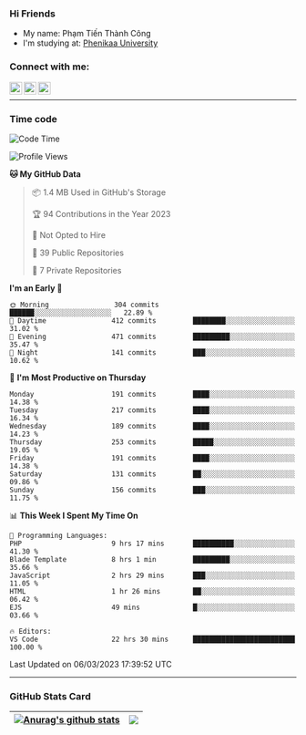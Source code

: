 ### Hi Friends

- My name: Phạm Tiến Thành Công
- I'm studying at: [Phenikaa University]


### Connect with me:
[<img align="left" alt="PhamTienThanhCong | Facebook" width="22px" src="https://upload.wikimedia.org/wikipedia/commons/thumb/1/16/Facebook-icon-1.png/640px-Facebook-icon-1.png" />][facebook]
[<img align="left" alt="PhamTienThanhCong | Zalo" width="22px" src="https://www.anphatpc.com.vn/template/anphat_2020v2/images/icon-zalo.jpg" />][zalo]
[<img align="left" alt="PhamTienThanhCong | LinkedIn" width="22px" src="https://cdn3.iconfinder.com/data/icons/inficons/512/linkedin.png" />][linkedin]

<br />

---

### Time code

<!--START_SECTION:waka-->
![Code Time](http://img.shields.io/badge/Code%20Time-908%20hrs%2013%20mins-blue)

![Profile Views](http://img.shields.io/badge/Profile%20Views-3-blue)

**🐱 My GitHub Data** 

> 📦 1.4 MB Used in GitHub's Storage 
 > 
> 🏆 94 Contributions in the Year 2023
 > 
> 🚫 Not Opted to Hire
 > 
> 📜 39 Public Repositories 
 > 
> 🔑 7 Private Repositories 
 > 
**I'm an Early 🐤** 

```text
🌞 Morning                304 commits         ██████░░░░░░░░░░░░░░░░░░░   22.89 % 
🌆 Daytime                412 commits         ████████░░░░░░░░░░░░░░░░░   31.02 % 
🌃 Evening                471 commits         █████████░░░░░░░░░░░░░░░░   35.47 % 
🌙 Night                  141 commits         ███░░░░░░░░░░░░░░░░░░░░░░   10.62 % 
```
📅 **I'm Most Productive on Thursday** 

```text
Monday                   191 commits         ████░░░░░░░░░░░░░░░░░░░░░   14.38 % 
Tuesday                  217 commits         ████░░░░░░░░░░░░░░░░░░░░░   16.34 % 
Wednesday                189 commits         ████░░░░░░░░░░░░░░░░░░░░░   14.23 % 
Thursday                 253 commits         █████░░░░░░░░░░░░░░░░░░░░   19.05 % 
Friday                   191 commits         ████░░░░░░░░░░░░░░░░░░░░░   14.38 % 
Saturday                 131 commits         ██░░░░░░░░░░░░░░░░░░░░░░░   09.86 % 
Sunday                   156 commits         ███░░░░░░░░░░░░░░░░░░░░░░   11.75 % 
```


📊 **This Week I Spent My Time On** 

```text
💬 Programming Languages: 
PHP                      9 hrs 17 mins       ██████████░░░░░░░░░░░░░░░   41.30 % 
Blade Template           8 hrs 1 min         █████████░░░░░░░░░░░░░░░░   35.66 % 
JavaScript               2 hrs 29 mins       ███░░░░░░░░░░░░░░░░░░░░░░   11.05 % 
HTML                     1 hr 26 mins        ██░░░░░░░░░░░░░░░░░░░░░░░   06.42 % 
EJS                      49 mins             █░░░░░░░░░░░░░░░░░░░░░░░░   03.66 % 

🔥 Editors: 
VS Code                  22 hrs 30 mins      █████████████████████████   100.00 % 
```


 Last Updated on 06/03/2023 17:39:52 UTC
<!--END_SECTION:waka-->

---

### GitHub Stats Card

| <a href="https://github.com/phamtienthanhcong"><img align="center" src="https://github-readme-stats.vercel.app/api?username=PhamTienThanhCong&show_icons=true&include_all_commits=true&theme=buefy&hide_border=true&theme=ocean_dark" alt="Anurag's github stats" /></a> | <a href="https://github.com/phamtienthanhcong"><img align="center" src="https://github-readme-stats.vercel.app/api/top-langs/?username=PhamTienThanhCong&layout=compact&theme=buefy&hide_border=true&theme=ocean_dark" /></a> |
| ------------- | ------------- |

[Phenikaa University]: https://phenikaa-uni.edu.vn/vi
[facebook]: https://www.facebook.com/phamtienthanhcong
[linkedin]: https://linkedin.com/in/phamtienthanhcong
[zalo]: https://zalo.me/0396396332
[tiktok]: https://www.tiktok.com/@phamtienthanhcong
[web]: https://github.com/PhamTienThanhCong/web_dev
[min project]: https://github.com/PhamTienThanhCong/Project-Of-Web
[c and cpp]: https://github.com/PhamTienThanhCong/Code_C_and_Cpro
[python]: https://github.com/PhamTienThanhCong/Python_beginer
